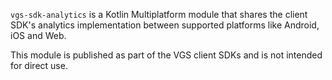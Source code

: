 ``vgs-sdk-analytics`` is a Kotlin Multiplatform module that shares the client SDK's analytics implementation between supported platforms like Android, iOS and Web.

This module is published as part of the VGS client SDKs and is not intended for direct use.